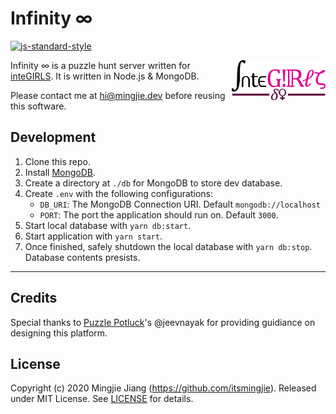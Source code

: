 # Infinity ∞

[![js-standard-style](https://img.shields.io/badge/code%20style-standard-brightgreen.svg)](http://standardjs.com)

<a href="https://integirls.org"><img align="right" width="150" src="docs/logo.png" title="inteGIRLS Logo"></a>


Infinity ∞ is a puzzle hunt server written for [inteGIRLS](https://www.integirls.org). It is written in Node.js & MongoDB.

Please contact me at [hi@mingjie.dev](mailto:hi@mingjie.dev) before reusing this software.

## Development

1. Clone this repo.
1. Install [MongoDB](https://docs.mongodb.com/manual/installation/).
1. Create a directory at `./db` for MongoDB to store dev database.
1. Create `.env` with the following configurations:
    * `DB_URI`: The MongoDB Connection URI. Default `mongodb://localhost`
    * `PORT`: The port the application should run on. Default `3000`.
1. Start local database with `yarn db:start`.
1. Start application with `yarn start`.
1. Once finished, safely shutdown the local database with `yarn db:stop`. Database contents presists. 

---

## Credits

Special thanks to [Puzzle Potluck](https://puzzlepotluck.com/)'s @jeevnayak for providing guidiance on designing this platform. 

## License

Copyright (c) 2020 Mingjie Jiang (https://github.com/itsmingjie). Released under MIT License. See [LICENSE](LICENSE) for details.